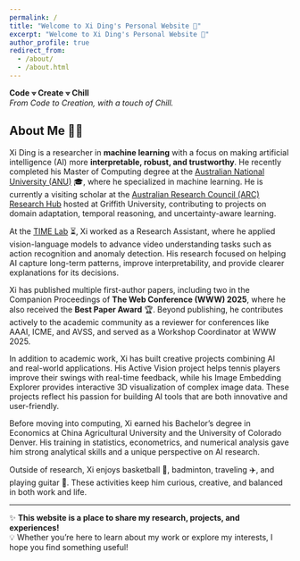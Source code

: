 ```yaml
---
permalink: /
title: "Welcome to Xi Ding's Personal Website 👋"
excerpt: "Welcome to Xi Ding's Personal Website 👋"
author_profile: true
redirect_from: 
  - /about/
  - /about.html
---
```

**Code ⟇ Create ⟇ Chill**  
*From Code to Creation, with a touch of Chill.*

## About Me 🏄‍♂️ 
Xi Ding is a researcher in **machine learning** with a focus on making artificial intelligence (AI) more **interpretable, robust, and trustworthy**. He recently completed his Master of Computing degree at the [Australian National University (ANU)](https://www.anu.edu.au) 🎓, where he specialized in machine learning. He is currently a visiting scholar at the [Australian Research Council (ARC) Research Hub](https://www.griffith.edu.au/griffith-sciences/farming-productivity) hosted at Griffith University, contributing to projects on domain adaptation, temporal reasoning, and uncertainty-aware learning.  

At the [TIME Lab](https://time.anu.edu.au/) ⏳, Xi worked as a Research Assistant, where he applied vision-language models to advance video understanding tasks such as action recognition and anomaly detection. His research focused on helping AI capture long-term patterns, improve interpretability, and provide clearer explanations for its decisions.   

Xi has published multiple first-author papers, including two in the Companion Proceedings of **The Web Conference (WWW) 2025**, where he also received the **Best Paper Award** 🏆. Beyond publishing, he contributes actively to the academic community as a reviewer for conferences like AAAI, ICME, and AVSS, and served as a Workshop Coordinator at WWW 2025.  

In addition to academic work, Xi has built creative projects combining AI and real-world applications. His Active Vision project helps tennis players improve their swings with real-time feedback, while his Image Embedding Explorer provides interactive 3D visualization of complex image data. These projects reflect his passion for building AI tools that are both innovative and user-friendly.  

Before moving into computing, Xi earned his Bachelor’s degree in Economics at China Agricultural University and the University of Colorado Denver. His training in statistics, econometrics, and numerical analysis gave him strong analytical skills and a unique perspective on AI research.  

Outside of research, Xi enjoys basketball 🏀, badminton, traveling ✈️, and playing guitar 🎸. These activities keep him curious, creative, and balanced in both work and life.  

<!-- ## My Pub 

<div style="display: flex; align-items: center; margin-bottom: 1.5rem;">
  <img src="/images/ar.gif" alt="The Journey of Action Recognition" width="120" />
  <div style="margin-left: 1rem;">
    Ding, X., Wang, L. “The Journey of Action Recognition.”  
    Companion Proceedings of the ACM Web Conference 2025 (Oral, Best Paper Award)
  </div>
</div>

<div style="display: flex; align-items: center; margin-bottom: 1.5rem;">
  <img src="/images/vlm.png" alt="Do Language Models Understand Time?" width="120" />
  <div style="margin-left: 1rem;">
    Ding, X., Wang, L. “Do Language Models Understand Time?”  
    Companion Proceedings of the ACM Web Conference 2025 (Oral)
  </div>
</div>

<div style="display: flex; align-items: center; margin-bottom: 1.5rem;">
  <img src="/images/vadlm.png" alt="Quo Vadis, Anomaly Detection?" width="120" />
  <div style="margin-left: 1rem;">
    Ding, X., Wang, L. “Quo Vadis, Anomaly Detection? LLMs and VLMs in the Spotlight.”  
    arXiv preprint (2024)
  </div>
</div> -->

<!-- <div style="display: flex; align-items: flex-start; margin-bottom: 1.5rem;">
  <img src="/images/ar.gif" alt="The Journey of Action Recognition" width="120" />
  <div style="margin-left: 1rem;">
    Ding, X., Wang, L. “The Journey of Action Recognition.”  
    Companion Proceedings of the ACM Web Conference 2025 (Oral, Best Paper Award)
  </div>
</div>

<div style="display: flex; align-items: flex-start; margin-bottom: 1.5rem;">
  <img src="/images/vlm.png" alt="Do Language Models Understand Time?" width="120" />
  <div style="margin-left: 1rem;">
    Ding, X., Wang, L. “Do Language Models Understand Time?”  
    Companion Proceedings of the ACM Web Conference 2025 (Oral)
  </div>
</div>

<div style="display: flex; align-items: flex-start; margin-bottom: 1.5rem;">
  <img src="/images/vadlm.png" alt="Quo Vadis, Anomaly Detection?" width="120" />
  <div style="margin-left: 1rem;">
    Ding, X., Wang, L. “Quo Vadis, Anomaly Detection? LLMs and VLMs in the Spotlight.”  
    arXiv preprint (2024) 
  </div>
</div> -->

---
✨ **This website is a place to share my research, projects, and experiences!**  
💡 Whether you’re here to learn about my work or explore my interests, I hope you find something useful! 

